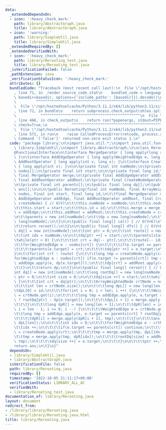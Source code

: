 ```yaml
---
data:
  _extendedDependsOn:
  - icon: ':heavy_check_mark:'
    path: library/AbstractGraph.java
    title: library/AbstractGraph.java
  - icon: ':warning:'
    path: library/SimpleUtil.java
    title: library/SimpleUtil.java
  _extendedRequiredBy: []
  _extendedVerifiedWith:
  - icon: ':heavy_check_mark:'
    path: library/Rerooting_test.java
    title: library/Rerooting_test.java
  _isVerificationFailed: false
  _pathExtension: java
  _verificationStatusIcon: ':heavy_check_mark:'
  attributes: {}
  bundledCode: "Traceback (most recent call last):\n  File \"/opt/hostedtoolcache/Python/3.11.2/x64/lib/python3.11/site-packages/onlinejudge_verify/documentation/build.py\"\
    , line 71, in _render_source_code_stat\n    bundled_code = language.bundle(stat.path,\
    \ basedir=basedir, options={'include_paths': [basedir]}).decode()\n          \
    \         ^^^^^^^^^^^^^^^^^^^^^^^^^^^^^^^^^^^^^^^^^^^^^^^^^^^^^^^^^^^^^^^^^^^^^^^^^^^^^^^^^\n\
    \  File \"/opt/hostedtoolcache/Python/3.11.2/x64/lib/python3.11/site-packages/onlinejudge_verify/languages/user_defined.py\"\
    , line 71, in bundle\n    return subprocess.check_output(shlex.split(command))\n\
    \           ^^^^^^^^^^^^^^^^^^^^^^^^^^^^^^^^^^^^^^^^^^^^^\n  File \"/opt/hostedtoolcache/Python/3.11.2/x64/lib/python3.11/subprocess.py\"\
    , line 466, in check_output\n    return run(*popenargs, stdout=PIPE, timeout=timeout,\
    \ check=True,\n           ^^^^^^^^^^^^^^^^^^^^^^^^^^^^^^^^^^^^^^^^^^^^^^^^^^^^^^^^^\n\
    \  File \"/opt/hostedtoolcache/Python/3.11.2/x64/lib/python3.11/subprocess.py\"\
    , line 571, in run\n    raise CalledProcessError(retcode, process.args,\nsubprocess.CalledProcessError:\
    \ Command '['false']' returned non-zero exit status 1.\n"
  code: "package library;\n\nimport java.util.*;\nimport java.util.function.*;\nimport\
    \ library.SimpleUtil;\nimport library.AbstractGraph;\n\nclass Rerooting {\n\t\
    @FunctionalInterface\n\tinterface MergeOperator { long apply(long x1, long x2);\
    \ }\n\tinterface AddEdgeOperator { long apply(WeightedEdge e, long x); }\n\tinterface\
    \ AddRootOperator { long apply(int v, long x); }\n\tinterface CreateNodeOperator\
    \ { long apply(int v); }\n\n\tprivate final int numNode;\n\tprivate final ArrayWeightedNode\
    \ nodes[];\n\tprivate final int start;\n\n\tprivate final long id;\n\tprivate\
    \ final MergeOperator merge;\n\tprivate final AddEdgeOperator addEdge;\n\tprivate\
    \ final AddRootOperator addRoot;\n\tprivate final CreateNodeOperator createNode;\n\
    \n\tprivate final int parents[];\n\tpublic final long dp[];\n\tpublic final long\
    \ ans[];\n\n\n\tpublic Rerooting(final int numNode, final ArrayWeightedNode[]\
    \ nodes, final int start, final long id,\n\t\tfinal MergeOperator merge, final\
    \ AddEdgeOperator addEdge, final AddRootOperator addRoot, final CreateNodeOperator\
    \ createNode) { // O(V)\n\t\tthis.numNode = numNode;\n\t\tthis.nodes = nodes;\n\
    \t\tthis.start = start;\n\t\tthis.id = id;\n\t\tthis.merge = merge;\n\t\tthis.addEdge\
    \ = addEdge;\n\t\tthis.addRoot = addRoot;\n\t\tthis.createNode = createNode;\n\
    \n\t\tparents = new int[numNode];\n\t\tdp = new long[numNode];\n\t\tans = new\
    \ long[numNode];\n\t}\n\n\tpublic final long[] cal() { // O(V+E)\n\t\tdfs();\n\
    \t\treturn reroot();\n\t}\n\n\tpublic final long[] dfs() { // O(V+E)\n\t\tint\
    \ dq[] = new int[numNode];\n\t\tint ptr = 0;\n\t\tint route[] = new int[numNode];\n\
    \t\tint idx = numNode;\n\n\t\tdq[ptr ++] = start;\n\t\tparents[start] = -1;\n\t\
    \twhile(ptr > 0) {\n\t\t\tint crt = dq[-- ptr];\n\t\t\troute[-- idx] = crt;\n\t\
    \t\tfor(WeightedEdge e : nodes[crt]) {\n\t\t\t\tif(e.target == parents[crt]) continue;\n\
    \t\t\t\tparents[e.target] = crt;\n\t\t\t\tdq[ptr ++] = e.target;\n\t\t\t}\n\t\t\
    }\n\t\tfor(int crt : route) {\n\t\t\tlong tmp = createNode.apply(crt);\n\t\t\t\
    for(WeightedEdge e : nodes[crt]) if(e.target != parents[crt]) tmp = merge.apply(tmp,\
    \ addEdge.apply(e, dp[e.target]));\n\t\t\tdp[crt] = addRoot.apply(crt, tmp);\n\
    \t\t}\n\t\treturn dp;\n\t}\n\n\tpublic final long[] reroot() { // O(V+E)\n\t\t\
    int dq[] = new int[numNode];\n\t\tlong rootDq[] = new long[numNode];\n\t\tint\
    \ ptr = 0;\n\t\tint size = 0;\n\n\t\tdq[size ++] = start;\n\t\twhile(ptr < size)\
    \ {\n\t\t\tint crt = dq[ptr];\n\t\t\tArrayWeightedNode crtNode = nodes[crt];\n\
    \t\t\tint len = crtNode.size();\n\n\t\t\tlong dpL[] = new long[len + 1];\n\t\t\
    \tdpL[0] = id;\n\t\t\tfor(int i = 0; i < len; i ++) {\n\t\t\t\tWeightedEdge e\
    \ = crtNode.get(i);\n\t\t\t\tlong tmp = addEdge.apply(e, e.target == parents[crt]\
    \ ? rootDq[ptr] : dp[e.target]);\n\t\t\t\tdpL[i + 1] = merge.apply(dpL[i], tmp);\n\
    \t\t\t}\n\t\t\tlong dpR[] = new long[len + 1];\n\t\t\tdpR[len] = id;\n\t\t\tfor(int\
    \ i = len - 1; i >= 0; i --) {\n\t\t\t\tWeightedEdge e = crtNode.get(i);\n\t\t\
    \t\tlong tmp = addEdge.apply(e, e.target == parents[crt] ? rootDq[ptr] : dp[e.target]);\n\
    \t\t\t\tdpR[i] = merge.apply(dpR[i + 1], tmp);\n\t\t\t}\n\t\t\tans[crt] = addRoot.apply(crt,\
    \ dpL[len]);\n\n\t\t\tint idx = 0;\n\t\t\tfor(WeightedEdge e : crtNode) {\n\t\t\
    \t\tidx ++;\n\t\t\t\tif(e.target == parents[crt]) continue;\n\t\t\t\tlong tmp\
    \ = createNode.apply(crt);\n\t\t\t\ttmp = merge.apply(tmp, dpL[idx - 1]);\n\t\t\
    \t\ttmp = merge.apply(tmp, dpR[idx]);\n\t\t\t\trootDq[size] = addRoot.apply(crt,\
    \ tmp);\n\t\t\t\tdq[size ++] = e.target;\n\t\t\t}\n\n\t\t\tptr ++;\n\t\t}\n\t\t\
    return ans;\n\t}\n}"
  dependsOn:
  - library/SimpleUtil.java
  - library/AbstractGraph.java
  isVerificationFile: false
  path: library/Rerooting.java
  requiredBy: []
  timestamp: '2022-10-05 21:11:17+09:00'
  verificationStatus: LIBRARY_ALL_AC
  verifiedWith:
  - library/Rerooting_test.java
documentation_of: library/Rerooting.java
layout: document
redirect_from:
- /library/library/Rerooting.java
- /library/library/Rerooting.java.html
title: library/Rerooting.java
---
```

